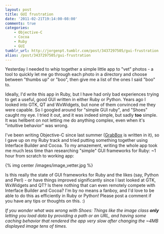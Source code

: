 ```yaml
---
layout: post
title: GUI frustration
date: '2011-02-21T19:14:00-08:00'
comments: true
categories:
    - Objective-C
    - Cocoa
    - Ruby
    - GUI
tumblr_url: http://jorgenpt.tumblr.com/post/3437297505/gui-frustration
alias: /post/3437297505/gui-frustration
---
```


Yesterday I needed to whip together a simple little app to "vet" photos - a tool to quickly let me go through each photo in a directory and choose between "thumbs up" or "boo", then give me a list of the ones I said "boo" to.


Ideally, I'd write this app in Ruby, but I have had only bad experiences trying to get a useful, good GUI written in either Ruby or Python. Years ago I looked into GTK, QT and WxWidgets, but none of them convinced me they were capable. So I googled around for "simple GUI ruby", and "Shoes" caught my eye. I tried it out, and it was indeed simple, but sadly **too** simple. It was hellbent on not letting me do anything complex, even when it's "intuitive behavior" was wrong.


I've been writing Objective-C since last summer ([GrabBox](http://grabbox.devsoft.no) is written in it), so I gave up on my Ruby track and tried putting something together using Interface Builder and Cocoa. To my amazement, writing the whole app took me much less time than researching "simple" GUI frameworks for Ruby: ~1 hour from scratch to working app:


{% img center /images/image_vetter.jpg %}


Is this really the state of GUI frameworks for Ruby and the likes (say, Python and Perl) - or have things improved significantly since I last looked at GTK, WxWidgets and QT? Is there nothing that can even remotely compete with Interface Builder and Cocoa? I'm by no means a fanboy, and I'd love to be able to do this as efficiently in Ruby or Python! Please post a comment if you have any tips or thoughts on this. :)


*If you wonder what was wrong with Shoes: Things like the image class **only** letting you load data by providing a path or an URL, and having some caching behavior that rendered the app very slow after changing the ~4MB displayed image tens of times.*
